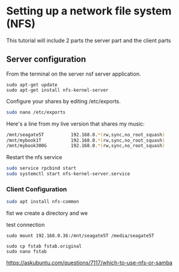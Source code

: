 # Setting up a network file system (NFS)

This tutorial will include 2 parts the server part and the client parts

## Server configuration

From the terminal on the server nsf server application.

```
sudo apt-get update
sudo apt-get install nfs-kernel-server
```

Configure your shares by editing /etc/exports. 

```bash
sudo nano /etc/exports
```

Here's a line from my live version that shares my music:

```bash
/mnt/seagate5T          192.168.0.*(rw,sync,no_root_squash)
/mnt/mybook1T           192.168.0.*(rw,sync,no_root_squash)
/mnt/mybook300G         192.168.0.*(rw,sync,no_root_squash)
```

Restart the nfs service

```bash
sudo service rpcbind start
sudo systemctl start nfs-kernel-server.service
```

### Client Configuration

```bash
sudo apt install nfs-common
```

fist we create a directory and we 

test connection 

```
sudo mount 192.168.0.36:/mnt/seagate5T /media/seagate5T
```

```
sudo cp fstab fstab.original
sudo nano fstab
```


 https://askubuntu.com/questions/7117/which-to-use-nfs-or-samba